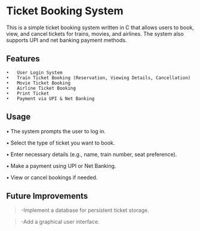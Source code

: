 
# Ticket Booking System





This is a simple ticket booking system written in C that allows users to book, view, and cancel tickets for trains, movies, and airlines. The system also supports UPI and net banking payment methods.





	


## Features
	•	User Login System
	•	Train Ticket Booking (Reservation, Viewing Details, Cancellation)
	•	Movie Ticket Booking
	•	Airline Ticket Booking
	•	Print Ticket
	•	Payment via UPI & Net Banking
## Usage

•	The system prompts the user to log in.

•	Select the type of ticket you want to book.

•	Enter necessary details (e.g., name, train number,       seat preference).

•	Make a payment using UPI or Net Banking.

•	View or cancel bookings if needed.
## Future Improvements
>-Implement a database for persistent ticket storage.

>-Add a graphical user interface.
